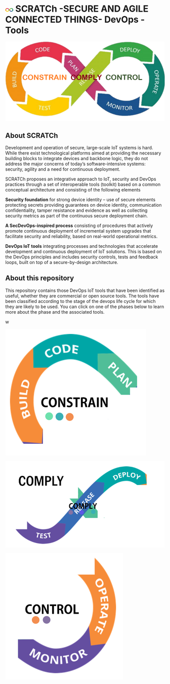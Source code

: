 #  <img src="./images/dev.png" alt ='DevOps Cicle'  width="5%" > SCRATCh -SECURE AND AGILE CONNECTED THINGS- DevOps - Tools 

<img src="./images/3c_devops.png" usemap="#3cimage-map">



## About SCRATCh 
Development and operation of secure, large-scale IoT systems is hard. While there exist technological platforms aimed at providing the necessary building blocks to integrate devices and backbone logic, they do not address the major concerns of today’s software-intensive systems: security, agility and a need for continuous deployment.

SCRATCh proposes an integrative approach to IoT, security and DevOps practices through a set of interoperable tools (toolkit) based on a common conceptual architecture and consisting of the following elements

**Security foundation** for strong device identity – use of secure elements protecting secrets providing guarantees on device identity, communication confidentiality, tamper resistance and evidence as well as collecting security metrics as part of the continuous secure deployment chain.

**A SecDevOps-inspired process** consisting of procedures that actively promote continuous deployment of incremental system upgrades that facilitate security and reliability, based on real-world operational metrics.

**DevOps IoT tools** integrating processes and technologies that accelerate development and continuous deployment of IoT solutions. This is based on the DevOps principles and includes security controls, tests and feedback loops, built on top of a secure-by-design architecture.

## About this repository

This repository contains those DevOps IoT tools that have been identified as useful, whether they are commercial or open source tools. The tools have been classified according to the stage of the devops life cycle for which they are likely to be used. You can click on one of the phases below to learn more about the phase and the associated tools. 


w

[![Constrain](./images/c1_devops.png)](/C1_Constrain/)




[![Compy](./images/c2_devops.png)](/C2_Comply/)




[![Control](./images/c3_devops.png)](/C3_Control/)





<map name="3cimage-map">
    <area target="_self" alt="Constrain" title="/C1_Constrain/" href="/C1_Constrain/" coords="101,199,75,266,16,251,8,59,47,18,149,2,269,19,324,41,336,78,340,98,343,108,274,139,267,181,135,195" shape="poly">
    <area target="_self" alt="Comply" title="Comply" href="./C2_Comply" coords="99,233,241,238,296,175,358,111,408,50,446,21,536,2,639,41,597,85,462,86,402,151,356,206,317,245,291,274,231,316,103,303,59,283" shape="poly">
    <area target="_self" alt="Control" title="Control" href="/C3_Control" coords="655,58,693,145,675,240,595,307,518,315,426,289,398,265,407,226,456,229,445,141" shape="poly">
</map>